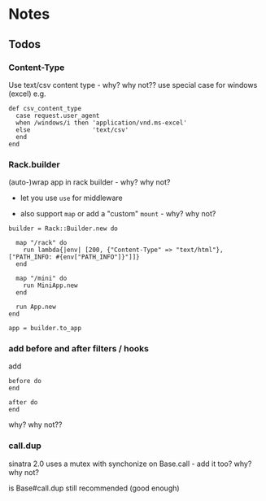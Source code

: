 # Notes

## Todos



### Content-Type

Use text/csv content type - why? why not??
use special case for windows (excel) e.g.

```
def csv_content_type
  case request.user_agent
  when /windows/i then 'application/vnd.ms-excel'
  else                 'text/csv'
  end
end
```


### Rack.builder

(auto-)wrap app in rack builder - why? why not?

- let you use `use` for middleware

- also support `map` or add a "custom" `mount` - why? why not?


```
builder = Rack::Builder.new do

  map "/rack" do
    run lambda{|env| [200, {"Content-Type" => "text/html"}, ["PATH_INFO: #{env["PATH_INFO"]}"]]}
  end

  map "/mini" do
    run MiniApp.new
  end

  run App.new
end

app = builder.to_app
```


### add before and after filters / hooks

add

```
before do
end

after do
end
```

why? why not??



### call.dup

sinatra 2.0 uses a mutex with synchonize on Base.call - add it too? why? why not?

is Base#call.dup still recommended (good enough)
